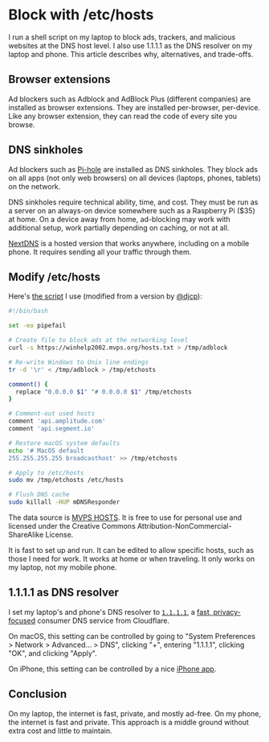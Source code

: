 # Block with /etc/hosts

I run a shell script on my laptop to block ads, trackers,
and malicious websites at the DNS host level.
I also use 1.1.1.1 as the DNS resolver on my laptop and phone.
This article describes why, alternatives, and trade-offs.

## Browser extensions

Ad blockers such as Adblock and AdBlock Plus (different companies)
are installed as browser extensions.
They are installed per-browser, per-device.
Like any browser extension,
they can read the code of every site you browse.

## DNS sinkholes

Ad blockers such as [Pi-hole](https://pi-hole.net/)
are installed as DNS sinkholes.
They block ads on all apps (not only web browsers)
on all devices (laptops, phones, tablets) on the network.

DNS sinkholes require technical ability, time, and cost.
They must be run as a server on an always-on device somewhere
such as a Raspberry Pi ($35) at home.
On a device away from home,
ad-blocking may work with additional setup,
work partially depending on caching,
or not at all.

[NextDNS](https://nextdns.io/) is a hosted version that works
anywhere, including on a mobile phone.
It requires sending all your traffic through them.

## Modify /etc/hosts

Here's [the script](https://github.com/croaky/laptop/blob/main/bin/adblock)
I use (modified from a version by [@djcp](https://twitter.com/djcp)):

```bash
#!/bin/bash

set -eo pipefail

# Create file to block ads at the networking level
curl -s https://winhelp2002.mvps.org/hosts.txt > /tmp/adblock

# Re-write Windows to Unix line endings
tr -d '\r' < /tmp/adblock > /tmp/etchosts

comment() {
  replace "0.0.0.0 $1" "# 0.0.0.0 $1" /tmp/etchosts
}

# Comment-out used hosts
comment 'api.amplitude.com'
comment 'api.segment.io'

# Restore macOS system defaults
echo '# MacOS default
255.255.255.255 broadcasthost' >> /tmp/etchosts

# Apply to /etc/hosts
sudo mv /tmp/etchosts /etc/hosts

# Flush DNS cache
sudo killall -HUP mDNSResponder
```

The data source is [MVPS HOSTS](https://winhelp2002.mvps.org/hosts.txt).
It is free to use for personal use and licensed under
the Creative Commons Attribution-NonCommercial-ShareAlike License.

It is fast to set up and run.
It can be edited to allow specific hosts,
such as those I need for work.
It works at home or when traveling.
It only works on my laptop, not my mobile phone.

## 1.1.1.1 as DNS resolver

I set my laptop's and phone's DNS resolver to [`1.1.1.1`](https://1.1.1.1),
a [fast, privacy-focused](https://blog.cloudflare.com/announcing-1111/)
consumer DNS service from Cloudflare.

On macOS, this setting can be controlled by going to
"System Preferences > Network > Advanced... > DNS",
clicking "+", entering "1.1.1.1", clicking "OK",
and clicking "Apply".

On iPhone, this setting can be controlled by a nice
[iPhone app](https://apps.apple.com/us/app/1-1-1-1-faster-internet/id1423538627).

## Conclusion

On my laptop, the internet is fast, private, and mostly ad-free.
On my phone, the internet is fast and private.
This approach is a middle ground without extra cost
and little to maintain.
